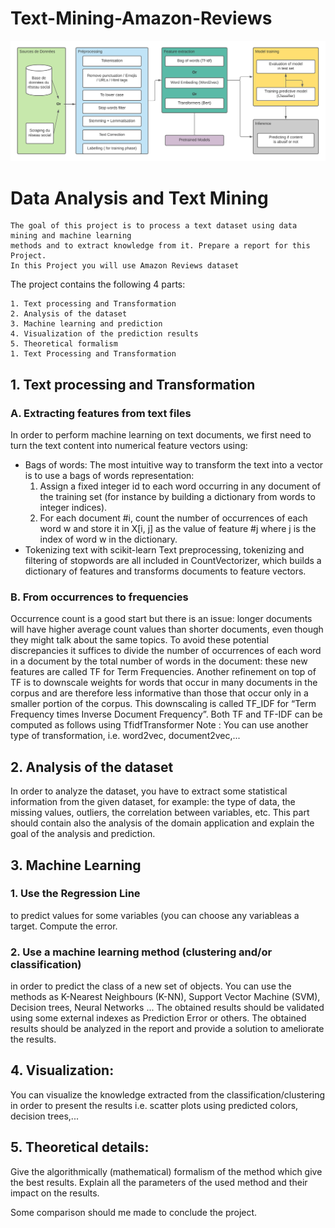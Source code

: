 # Text-Mining-Amazon-Reviews
<img src="D.png"
     alt="">
# Data Analysis and Text Mining

```
The goal of this project is to process a text dataset using data mining and machine learning
methods and to extract knowledge from it. Prepare a report for this Project.
In this Project you will use Amazon Reviews dataset
```
The project contains the following 4 parts:
```
1. Text processing and Transformation
2. Analysis of the dataset
3. Machine learning and prediction
4. Visualization of the prediction results
5. Theoretical formalism
1. Text Processing and Transformation

```
## 1. Text processing and Transformation
### A. Extracting features from text files
In order to perform machine learning on text documents, we first need to turn the text
content into numerical feature vectors using:

- Bags of words:
The most intuitive way to transform the text into a vector is to use a bags of words
representation:
    1. Assign a fixed integer id to each word occurring in any document of the
training set (for instance by building a dictionary from words to integer indices).
    2. For each document #i, count the number of occurrences of each
word w and store it in X[i, j] as the value of feature #j where j is the index of
word w in the dictionary.
- Tokenizing text with scikit-learn
Text preprocessing, tokenizing and filtering of stopwords are all included
in CountVectorizer, which builds a dictionary of features and transforms
documents to feature vectors.

### B. From occurrences to frequencies
Occurrence count is a good start but there is an issue: longer documents will have
higher average count values than shorter documents, even though they might talk
about the same topics.
To avoid these potential discrepancies it suffices to divide the number of
occurrences of each word in a document by the total number of words in the
document: these new features are called TF for Term Frequencies.
Another refinement on top of TF is to downscale weights for words that occur in
many documents in the corpus and are therefore less informative than those that
occur only in a smaller portion of the corpus.
This downscaling is called TF_IDF for “Term Frequency times Inverse
Document Frequency”.
Both TF and TF-IDF can be computed as follows using TfidfTransformer
Note : You can use another type of transformation, i.e. word2vec, document2vec,...

## 2. Analysis of the dataset
In order to analyze the dataset, you have to extract some statistical information from the
given dataset, for example: the type of data, the missing values, outliers, the correlation
between variables, etc. This part should contain also the analysis of the domain application
and explain the goal of the analysis and prediction.

## 3. Machine Learning
### 1. Use the Regression Line 
to predict values for some variables (you can choose any variableas a target. Compute the error.

### 2. Use a machine learning method (clustering and/or classification)
in order to predict the class of a new set of objects. You can use the methods as K-Nearest Neighbours (K-NN),
Support Vector Machine (SVM), Decision trees, Neural Networks ... The obtained results
should be validated using some external indexes as Prediction Error or others. The obtained
results should be analyzed in the report and provide a solution to ameliorate the results.
## 4. Visualization:
You can visualize the knowledge extracted from the classification/clustering in order to
present the results i.e. scatter plots using predicted colors, decision trees,...
## 5. Theoretical details:
Give the algorithmically (mathematical) formalism of the method which give the best
results. Explain all the parameters of the used method and their impact on the results.

Some comparison should me made to conclude the project.



